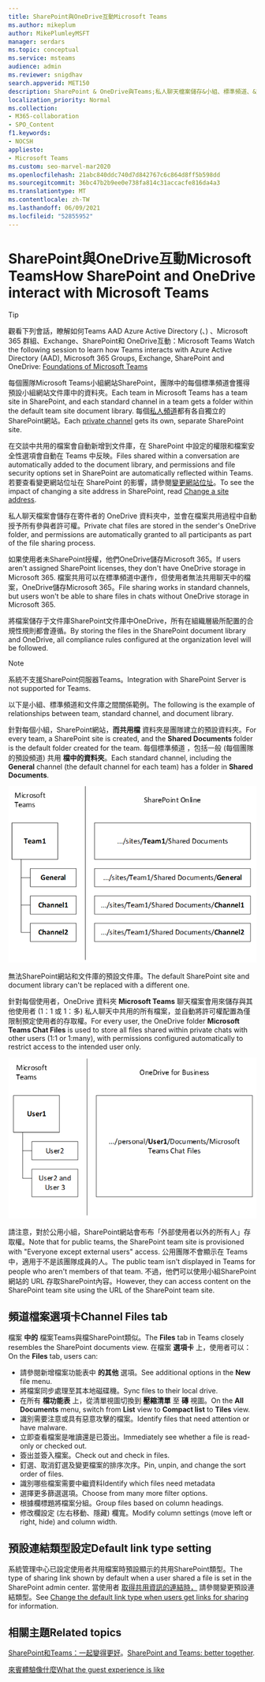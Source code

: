 ```yaml
---
title: SharePoint與OneDrive互動Microsoft Teams
ms.author: mikeplum
author: MikePlumleyMSFT
manager: serdars
ms.topic: conceptual
ms.service: msteams
audience: admin
ms.reviewer: snigdhav
search.appverid: MET150
description: SharePoint & OneDrive與Teams;私人聊天檔案儲存&小組、標準頻道、&文件庫之間的互動。
localization_priority: Normal
ms.collection:
- M365-collaboration
- SPO_Content
f1.keywords:
- NOCSH
appliesto:
- Microsoft Teams
ms.custom: seo-marvel-mar2020
ms.openlocfilehash: 21abc840ddc740d7d842767c6c864d8ff5b598dd
ms.sourcegitcommit: 36bc47b2b9ee0e738fa814c31accacfe816da4a3
ms.translationtype: MT
ms.contentlocale: zh-TW
ms.lasthandoff: 06/09/2021
ms.locfileid: "52855952"
---
```

# <a name="how-sharepoint-and-onedrive-interact-with-microsoft-teams"></a><span data-ttu-id="810ff-103">SharePoint與OneDrive互動Microsoft Teams</span><span class="sxs-lookup"><span data-stu-id="810ff-103">How SharePoint and OneDrive interact with Microsoft Teams</span></span>

> [!Tip]
> <span data-ttu-id="810ff-104">觀看下列會話，瞭解如何Teams AAD Azure Active Directory (、) 、Microsoft 365 群組、Exchange、SharePoint和 OneDrive互動：Microsoft Teams [](https://aka.ms/teams-foundations)</span><span class="sxs-lookup"><span data-stu-id="810ff-104">Watch the following session to learn how Teams interacts with Azure Active Directory (AAD), Microsoft 365 Groups, Exchange, SharePoint and OneDrive: [Foundations of Microsoft Teams](https://aka.ms/teams-foundations)</span></span>

<span data-ttu-id="810ff-105">每個團隊Microsoft Teams小組網站SharePoint，團隊中的每個標準頻道會獲得預設小組網站文件庫中的資料夾。</span><span class="sxs-lookup"><span data-stu-id="810ff-105">Each team in Microsoft Teams has a team site in SharePoint, and each standard channel in a team gets a folder within the default team site document library.</span></span> <span data-ttu-id="810ff-106">每個[私人頻道](private-channels.md)都有各自獨立的SharePoint網站。</span><span class="sxs-lookup"><span data-stu-id="810ff-106">Each [private channel](private-channels.md) gets its own, separate SharePoint site.</span></span>

<span data-ttu-id="810ff-107">在交談中共用的檔案會自動新增到文件庫，在 SharePoint 中設定的權限和檔案安全性選項會自動在 Teams 中反映。</span><span class="sxs-lookup"><span data-stu-id="810ff-107">Files shared within a conversation are automatically added to the document library, and permissions and file security options set in SharePoint are automatically reflected within Teams.</span></span> <span data-ttu-id="810ff-108">若要查看變更網站位址在 SharePoint 的影響，請參閱[變更網站位址](/sharepoint/change-site-address)。</span><span class="sxs-lookup"><span data-stu-id="810ff-108">To see the impact of changing a site address in SharePoint, read [Change a site address](/sharepoint/change-site-address).</span></span>

<span data-ttu-id="810ff-109">私人聊天檔案會儲存在寄件者的 OneDrive 資料夾中，並會在檔案共用過程中自動授予所有參與者許可權。</span><span class="sxs-lookup"><span data-stu-id="810ff-109">Private chat files are stored in the sender's OneDrive folder, and permissions are automatically granted to all participants as part of the file sharing process.</span></span>

<span data-ttu-id="810ff-110">如果使用者未SharePoint授權，他們OneDrive儲存Microsoft 365。</span><span class="sxs-lookup"><span data-stu-id="810ff-110">If users aren't assigned SharePoint licenses, they don't have OneDrive storage in Microsoft 365.</span></span> <span data-ttu-id="810ff-111">檔案共用可以在標準頻道中運作，但使用者無法共用聊天中的檔案，OneDrive儲存Microsoft 365。</span><span class="sxs-lookup"><span data-stu-id="810ff-111">File sharing works in standard channels, but users won't be able to share files in chats without OneDrive storage in Microsoft 365.</span></span>

<span data-ttu-id="810ff-112">將檔案儲存于文件庫SharePoint文件庫中OneDrive，所有在組織層級所配置的合規性規則都會遵循。</span><span class="sxs-lookup"><span data-stu-id="810ff-112">By storing the files in the SharePoint document library and OneDrive, all compliance rules configured at the organization level will be followed.</span></span> 

> [!NOTE]
> <span data-ttu-id="810ff-113">系統不支援SharePoint伺服器Teams。</span><span class="sxs-lookup"><span data-stu-id="810ff-113">Integration with SharePoint Server is not supported for Teams.</span></span>

<span data-ttu-id="810ff-114">以下是小組、標準頻道和文件庫之間關係範例。</span><span class="sxs-lookup"><span data-stu-id="810ff-114">The following is the example of relationships between team, standard channel, and document library.</span></span>

<span data-ttu-id="810ff-115">針對每個小組，SharePoint網站，**而共用檔** 資料夾是團隊建立的預設資料夾。</span><span class="sxs-lookup"><span data-stu-id="810ff-115">For every team, a SharePoint site is created, and the **Shared Documents** folder is the default folder created for the team.</span></span> <span data-ttu-id="810ff-116">每個標準頻道 ，包括一般 (每個團隊的預設頻道) 共用 **檔中的資料夾**。</span><span class="sxs-lookup"><span data-stu-id="810ff-116">Each standard channel, including the **General** channel (the default channel for each team) has a folder in **Shared Documents**.</span></span>

![共用文件資料夾圖表在 SharePoint。](media/Understand_how_SharePoint_Online_and_OneDrive_for_Business_interact_with_Microsoft_Teams_image1.png)

<span data-ttu-id="810ff-118">無法SharePoint網站和文件庫的預設文件庫。</span><span class="sxs-lookup"><span data-stu-id="810ff-118">The default SharePoint site and document library can't be replaced with a different one.</span></span>

<span data-ttu-id="810ff-119">針對每個使用者，OneDrive 資料夾 **Microsoft Teams** 聊天檔案會用來儲存與其他使用者 (1：1 或 1：多) 私人聊天中共用的所有檔案，並自動將許可權配置為僅限制預定使用者的存取權。</span><span class="sxs-lookup"><span data-stu-id="810ff-119">For every user, the OneDrive folder **Microsoft Teams Chat Files** is used to store all files shared within private chats with other users (1:1 or 1:many), with permissions configured automatically to restrict access to the intended user only.</span></span>

![名為 OneDrive 聊天檔案Microsoft Teams資料夾圖表](media/Understand_how_SharePoint_Online_and_OneDrive_for_Business_interact_with_Microsoft_Teams_image2.png)

<span data-ttu-id="810ff-121">請注意，對於公用小組，SharePoint網站會布布「外部使用者以外的所有人」存取權。</span><span class="sxs-lookup"><span data-stu-id="810ff-121">Note that for public teams, the SharePoint team site is provisioned with "Everyone except external users" access.</span></span> <span data-ttu-id="810ff-122">公用團隊不會顯示在 Teams中，適用于不是該團隊成員的人。</span><span class="sxs-lookup"><span data-stu-id="810ff-122">The public team isn't displayed in Teams for people who aren't members of that team.</span></span> <span data-ttu-id="810ff-123">不過，他們可以使用小組SharePoint網站的 URL 存取SharePoint內容。</span><span class="sxs-lookup"><span data-stu-id="810ff-123">However, they can access content on the SharePoint team site using the URL of the SharePoint team site.</span></span> 

## <a name="channel-files-tab"></a><span data-ttu-id="810ff-124">頻道檔案選項卡</span><span class="sxs-lookup"><span data-stu-id="810ff-124">Channel Files tab</span></span>

<span data-ttu-id="810ff-125">檔案 **中的** 檔案Teams與檔SharePoint類似。</span><span class="sxs-lookup"><span data-stu-id="810ff-125">The **Files** tab in Teams closely resembles the SharePoint documents view.</span></span> <span data-ttu-id="810ff-126">在檔案 **選項卡** 上，使用者可以：</span><span class="sxs-lookup"><span data-stu-id="810ff-126">On the **Files** tab, users can:</span></span>

- <span data-ttu-id="810ff-127">請參閱新增檔案功能表中 **的其他** 選項。</span><span class="sxs-lookup"><span data-stu-id="810ff-127">See additional options in the **New** file menu.</span></span>
- <span data-ttu-id="810ff-128">將檔案同步處理至其本地磁碟機。</span><span class="sxs-lookup"><span data-stu-id="810ff-128">Sync files to their local drive.</span></span>
- <span data-ttu-id="810ff-129">在所有 **檔功能表** 上，從清單視圖切換到 **壓縮清單** 至 **磚** 視圖。</span><span class="sxs-lookup"><span data-stu-id="810ff-129">On the **All Documents** menu, switch from **List** view to **Compact list** to **Tiles** view.</span></span>
- <span data-ttu-id="810ff-130">識別需要注意或具有惡意攻擊的檔案。</span><span class="sxs-lookup"><span data-stu-id="810ff-130">Identify files that need attention or have malware.</span></span>
- <span data-ttu-id="810ff-131">立即查看檔案是唯讀還是已簽出。</span><span class="sxs-lookup"><span data-stu-id="810ff-131">Immediately see whether a file is read-only or checked out.</span></span>
- <span data-ttu-id="810ff-132">簽出並簽入檔案。</span><span class="sxs-lookup"><span data-stu-id="810ff-132">Check out and check in files.</span></span>
- <span data-ttu-id="810ff-133">釘選、取消釘選及變更檔案的排序次序。</span><span class="sxs-lookup"><span data-stu-id="810ff-133">Pin, unpin, and change the sort order of files.</span></span>
- <span data-ttu-id="810ff-134">識別哪些檔案需要中繼資料</span><span class="sxs-lookup"><span data-stu-id="810ff-134">Identify which files need metadata</span></span>
- <span data-ttu-id="810ff-135">選擇更多篩選選項。</span><span class="sxs-lookup"><span data-stu-id="810ff-135">Choose from many more filter options.</span></span>
- <span data-ttu-id="810ff-136">根據欄標題將檔案分組。</span><span class="sxs-lookup"><span data-stu-id="810ff-136">Group files based on column headings.</span></span>
- <span data-ttu-id="810ff-137">修改欄設定 (左右移動、隱藏) 欄寬。</span><span class="sxs-lookup"><span data-stu-id="810ff-137">Modify column settings (move left or right, hide) and column width.</span></span>

## <a name="default-link-type-setting"></a><span data-ttu-id="810ff-138">預設連結類型設定</span><span class="sxs-lookup"><span data-stu-id="810ff-138">Default link type setting</span></span>

<span data-ttu-id="810ff-139">系統管理中心已設定使用者共用檔案時預設顯示的共用SharePoint類型。</span><span class="sxs-lookup"><span data-stu-id="810ff-139">The type of sharing link shown by default when a user shared a file is set in the SharePoint admin center.</span></span> <span data-ttu-id="810ff-140">當使用者 [取得共用資訊的連結時，](/sharepoint/change-default-sharing-link) 請參閱變更預設連結類型。</span><span class="sxs-lookup"><span data-stu-id="810ff-140">See [Change the default link type when users get links for sharing](/sharepoint/change-default-sharing-link) for information.</span></span>

## <a name="related-topics"></a><span data-ttu-id="810ff-141">相關主題</span><span class="sxs-lookup"><span data-stu-id="810ff-141">Related topics</span></span>

<span data-ttu-id="810ff-142">[SharePoint和Teams：一起變得更好](https://techcommunity.microsoft.com/t5/Microsoft-SharePoint-Blog/SharePoint-and-Teams-Better-Together/ba-p/189593)。</span><span class="sxs-lookup"><span data-stu-id="810ff-142">[SharePoint and Teams: better together](https://techcommunity.microsoft.com/t5/Microsoft-SharePoint-Blog/SharePoint-and-Teams-Better-Together/ba-p/189593).</span></span>

[<span data-ttu-id="810ff-143">來賓體驗像什麼</span><span class="sxs-lookup"><span data-stu-id="810ff-143">What the guest experience is like</span></span>](guest-experience.md)